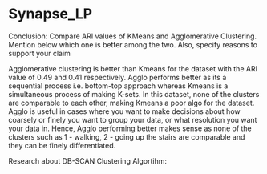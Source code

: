 # Synapse_LP

Conclusion:
Compare ARI values of KMeans and Agglomerative Clustering. Mention below which one is better among the two. Also, specify reasons to support your claim

Agglomerative clustering is better than Kmeans for the dataset with the ARI value of 0.49 and 0.41 respectively.
Agglo performs better as its a sequential process i.e. bottom-top approach whereas Kmeans is a simultaneous process of making K-sets. 
In this dataset, none of the clusters are comparable to each other, making Kmeans a poor algo for the dataset.
Agglo is useful in cases where you want to make decisions about how coarsely or finely you want to group your data, or what resolution you want your data in.
Hence, Agglo performing better makes sense as none of the clusters such as 1 - walking, 2 - going up the stairs are comparable and they can be finely differentiated.

Research about DB-SCAN Clustering Algortihm: 
